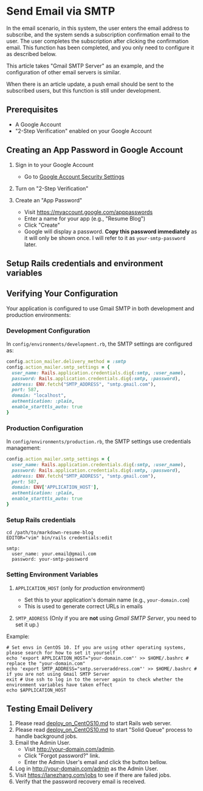 # Send Email via SMTP

In the email scenario, in this system, the user enters the email address to subscribe, and the system sends a subscription confirmation email to the user. The user completes the subscription after clicking the confirmation email. This function has been completed, and you only need to configure it as described below.

This article takes "Gmail SMTP Server" as an example, and the configuration of other email servers is similar.

When there is an article update, a push email should be sent to the subscribed users, but this function is still under development.

## Prerequisites

- A Google Account
- "2-Step Verification" enabled on your Google Account

## Creating an App Password in Google Account

1. Sign in to your Google Account
    - Go to [Google Account Security Settings](https://myaccount.google.com/security)

2. Turn on "2-Step Verification"

3. Create an "App Password"
    - Visit https://myaccount.google.com/apppasswords
    - Enter a name for your app (e.g., "Resume Blog")
    - Click "Create"
    - Google will display a password. **Copy this password immediately** as it will only be shown once. I will refer to it as `your-smtp-password` later.

## Setup Rails credentials and environment variables

## Verifying Your Configuration

Your application is configured to use Gmail SMTP in both development and production environments:

### Development Configuration

In `config/environments/development.rb`, the SMTP settings are configured as:

```ruby
config.action_mailer.delivery_method = :smtp
config.action_mailer.smtp_settings = {
  user_name: Rails.application.credentials.dig(:smtp, :user_name),
  password: Rails.application.credentials.dig(:smtp, :password),
  address: ENV.fetch("SMTP_ADDRESS", "smtp.gmail.com"),
  port: 587,
  domain: "localhost",
  authentication: :plain,
  enable_starttls_auto: true
}
```

### Production Configuration

In `config/environments/production.rb`, the SMTP settings use credentials management:

```ruby
config.action_mailer.smtp_settings = {
  user_name: Rails.application.credentials.dig(:smtp, :user_name),
  password: Rails.application.credentials.dig(:smtp, :password),
  address: ENV.fetch("SMTP_ADDRESS", "smtp.gmail.com"),
  port: 587,
  domain: ENV['APPLICATION_HOST'],
  authentication: :plain,
  enable_starttls_auto: true
}
```

### Setup Rails credentials

```shell
cd /path/to/markdown-resume-blog
EDITOR="vim" bin/rails credentials:edit
```

```
smtp:
  user_name: your.email@gmail.com
  password: your-smtp-password
```

### Setting Environment Variables

1. `APPLICATION_HOST` (only for *production* environment)
    - Set this to your application's domain name (e.g., `your-domain.com`)
    - This is used to generate correct URLs in emails

2. `SMTP_ADDRESS` (Only if you are **not** using *Gmail SMTP Server*, you need to set it up.)

Example:

```shell
# Set envs in CentOS 10. If you are using other operating systems, please search for how to set it yourself
echo 'export APPLICATION_HOST="your-domain.com"' >> $HOME/.bashrc # replace the "your-domain.com"
echo 'export SMTP_ADDRESS="smtp.serveraddress.com"' >> $HOME/.bashrc # if you are not using Gmail SMTP Server
exit # Use ssh to log in to the server again to check whether the environment variables have taken effect
echo $APPLICATION_HOST
```

## Testing Email Delivery

1. Please read [deploy_on_CentOS10.md](/docs/deploy/deploy_on_CentOS10.md) to start Rails web server.
2. Please read [deploy_on_CentOS10.md](/docs/deploy/deploy_on_CentOS10.md) to start "Solid Queue" process to handle background jobs.
3. Email the Admin User.
    - Visit http://your-domain.com/admin.
    - Click "Forgot password?" link.
    - Enter the Admin User's email and click the button bellow.
4. Log in http://your-domain.com/admin as the Admin User.
5. Visit https://lanezhang.com/jobs to see if there are failed jobs.
6. Verify that the password recovery email is received.
